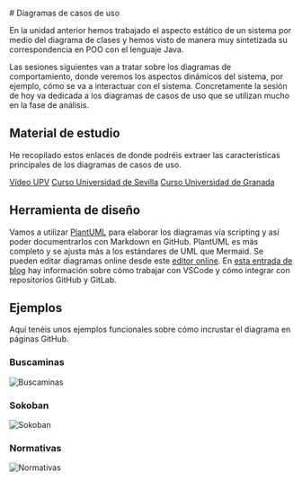 # Diagramas de casos de uso

En la unidad anterior hemos trabajado el aspecto estático de un sistema por medio del diagrama de clases y hemos visto de manera muy sintetizada su correspondencia en POO con el lenguaje Java.

Las sesiones siguientes van a tratar sobre los diagramas de comportamiento, donde veremos los aspectos dinámicos del sistema, por ejemplo, cómo se va a interactuar con el sistema. Concretamente la sesión de hoy va dedicada a los diagramas de casos de uso que se utilizan mucho en la fase de análisis.

## Material de estudio
He recopilado estos enlaces de donde podréis extraer las características principales de los diagramas de casos de uso.

[Vídeo UPV](https://www.youtube.com/watch?v=orvAkFFWo5o)
[Curso Universidad de Sevilla](http://www.lsi.us.es/~javierj/cursos_ficheros/metricaUML/CasosUsoUML.pdf)
[Curso Universidad de Granada](https://lsi.ugr.es/~mvega/docis/casos%20de%20uso.pdf)

## Herramienta de diseño
Vamos a utilizar [PlantUML](https://plantuml.com/es/use-case-diagram) para elaborar los diagramas vía scripting y así poder documentrarlos con Markdown en GitHub. PlantUML es más completo y se ajusta más a los estándares de UML que Mermaid. Se pueden editar diagramas online desde este [editor online](https://www.planttext.com/). En [esta entrada de blog](https://blog.anoff.io/2018-07-31-diagrams-with-plantuml/) hay información sobre cómo trabajar con VSCode y cómo integrar con repositorios GitHub y GitLab.

## Ejemplos
Aquí tenéis unos ejemplos funcionales sobre cómo incrustar el diagrama en páginas GitHub.

### Buscaminas

![Buscaminas](http://www.plantuml.com/plantuml/proxy?cache=no&src=https://raw.github.com/carlosgs-iesgoya/UML/master/usecase/buscaminas.puml)

### Sokoban

![Sokoban](http://www.plantuml.com/plantuml/proxy?cache=no&src=https://raw.github.com/carlosgs-iesgoya/UML/master/usecase/sokoban.puml)

### Normativas

![Normativas](http://www.plantuml.com/plantuml/proxy?cache=no&src=https://raw.github.com/carlosgs-iesgoya/UML/master/usecase/normativas.puml)
